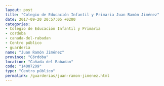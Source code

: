 ```yaml
---
layout: post
title: "Colegio de Educación Infantil y Primaria Juan Ramón Jiménez"
date: 2017-09-20 20:57:05 +0200
categories:
- Colegio de Educación Infantil y Primaria
- cordoba
- canada-del-rabadan
- Centro público
- guarderia
name: "Juan Ramón Jiménez"
province: "Córdoba"
location: "Cañada del Rabadan"
code: "14007209"
type: "Centro público"
permalink: /guarderias/juan-ramon-jimenez.html
---
```


